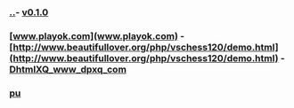 
### [..](..)- [v0.1.0](https://github.com/littleflute/cchess/edit/master/ref/readme.md) 
### [www.playok.com](www.playok.com) - [http://www.beautifullover.org/php/vschess120/demo.html](http://www.beautifullover.org/php/vschess120/demo.html) - [DhtmlXQ_www_dpxq_com](DhtmlXQ_www_dpxq_com)
### [pu](pu)
